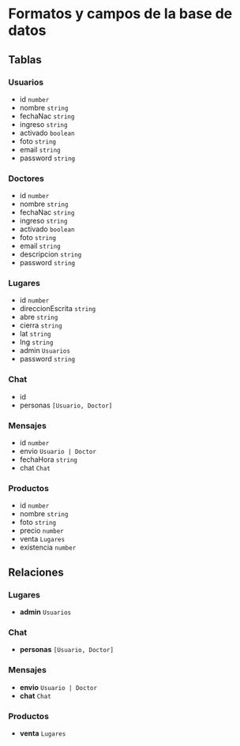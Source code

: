 # Formatos y campos de la base de datos

## Tablas
### Usuarios
- id `number`
- nombre `string`
- fechaNac `string`
- ingreso `string`
- activado `boolean`
- foto `string`
- email `string`
- password `string`

### Doctores
- id `number`
- nombre `string`
- fechaNac `string`
- ingreso `string`
- activado `boolean`
- foto `string`
- email `string`
- descripcion `string`
- password `string`

### Lugares
- id `number`
- direccionEscrita `string`
- abre `string`
- cierra `string`
- lat `string`
- lng `string`
- admin `Usuarios`
- password `string`

### Chat
- id
- personas `[Usuario, Doctor]`

### Mensajes
- id `number`
- envio `Usuario | Doctor`
- fechaHora `string`
- chat `Chat`

### Productos
- id `number`
- nombre `string`
- foto `string`
- precio `number`
- venta `Lugares`
- existencia `number`

## Relaciones
### Lugares
- **admin** `Usuarios`

### Chat
- **personas** `[Usuario, Doctor]`

### Mensajes
- **envio** `Usuario | Doctor`
- **chat** `Chat`

### Productos
- **venta** `Lugares`